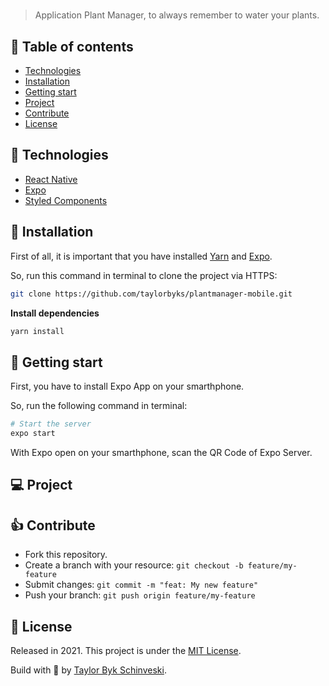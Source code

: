 <h1 align="center">
</h1>

> Application Plant Manager, to always remember to water your plants.

## 🔗 Table of contents
- [Technologies](#technologies)
- [Installation](#installation)
- [Getting start](#start)
- [Project](#project)
- [Contribute](#contribute)
- [License](#license)

## 📌 Technologies <a name="technologies"/>

- [React Native](https://reactnative.dev/)
- [Expo](https://expo.io/)
- [Styled Components](https://styled-components.com/)

## 📂 Installation <a name="installation"/>

First of all, it is important that you have installed [Yarn](https://yarnpkg.com/) and [Expo](https://expo.io/).

So, run this command in terminal to clone the project via HTTPS:

```bash
git clone https://github.com/taylorbyks/plantmanager-mobile.git
```

**Install dependencies**

```bash
yarn install
```

## 🚀 Getting start <a name="start"/>

First, you have to install Expo App on your smarthphone.

So, run the following command in terminal:

```bash
# Start the server
expo start
```

With Expo open on your smarthphone, scan the QR Code of Expo Server.


## 💻 Project <a name="project"/>


## 👍 Contribute <a name="contribute"/>

- Fork this repository.
- Create a branch with your resource: ```git checkout -b feature/my-feature```
- Submit changes: ```git commit -m "feat: My new feature"```
- Push your branch: ```git push origin feature/my-feature```

## 📕 License <a name="license"/>

Released in 2021. This project is under the [MIT License](https://choosealicense.com/licenses/mit/).

Build with 💜 by [Taylor Byk Schinveski](https://github.com/taylorabyks/).
